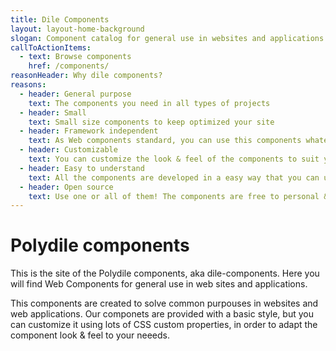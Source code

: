```yaml
---
title: Dile Components
layout: layout-home-background
slogan: Component catalog for general use in websites and applications.
callToActionItems:
  - text: Browse components
    href: /components/
reasonHeader: Why dile components?
reasons:
  - header: General purpose
    text: The components you need in all types of projects
  - header: Small
    text: Small size components to keep optimized your site
  - header: Framework independent
    text: As Web components standard, you can use this components whatever you want
  - header: Customizable
    text: You can customize the look & feel of the components to suit your site
  - header: Easy to understand
    text: All the components are developed in a easy way that you can understand
  - header: Open source
    text: Use one or all of them! The components are free to personal & commercial use
---
```


# Polydile components

This is the site of the Polydile components, aka dile-components. Here you will find Web Components for general use in web sites and applications.

This components are created to solve common purpouses in websites and web applications. Our componets are provided with a basic style, but you can customize it using lots of CSS custom properties, in order to adapt the component look & feel to your neeeds.

